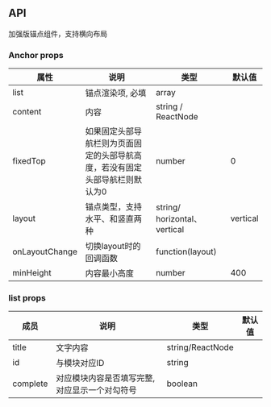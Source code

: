 ## API
加强版锚点组件，支持横向布局

### Anchor props

| 属性           | 说明                                                                        | 类型                          | 默认值   |
| -------------- | --------------------------------------------------------------------------- | ----------------------------- | -------- |
| list           | 锚点渲染项, 必填                                                            | array                         |          |
| content        | 内容                                                                        | string / ReactNode            |          |
| fixedTop       | 如果固定头部导航栏则为页面固定的头部导航高度，若没有固定头部导航栏则默认为0 | number                        | 0        |
| layout         | 锚点类型，支持水平、和竖直两种                                              | string/ horizontal、 vertical | vertical |
| onLayoutChange | 切换layout时的回调函数                                                      | function(layout)              |          |
| minHeight      | 内容最小高度                                                                | number                        | 400      |


    
### list props 

| 成员     | 说明                                          | 类型             | 默认值 |
| -------- | --------------------------------------------- | ---------------- | ------ |
| title    | 文字内容                                      | string/ReactNode |        |
| id       | 与模块对应ID                                  | string           |        |
| complete | 对应模块内容是否填写完整,对应显示一个对勾符号 | boolean          |        |
